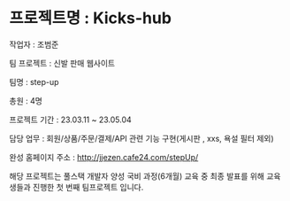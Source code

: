 # 프로젝트명 :  Kicks-hub

작업자 : 조범준

팀 프로젝트 : 신발 판매 웹사이트

팀명 : step-up

총원 : 4명

프로젝트 기간 : 23.03.11 ~ 23.05.04

담당 업무 : 회원/상품/주문/결제/API 관련 기능 구현(게시판 , xxs, 욕설 필터 제외)

완성 홈페이지 주소 : http://jjezen.cafe24.com/stepUp/

해당 프로젝트는 풀스택 개발자 양성 국비 과정(6개월) 교육 중 최종 발표를 위해 교육생들과 진행한 첫 번째 팀프로젝트 입니다.

